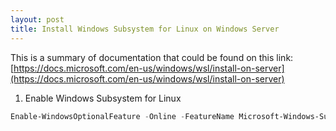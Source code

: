 ```yaml
---
layout: post
title: Install Windows Subsystem for Linux on Windows Server
---
```


This is a summary of documentation that could be found on this link:
[https://docs.microsoft.com/en-us/windows/wsl/install-on-server](https://docs.microsoft.com/en-us/windows/wsl/install-on-server)

1. Enable Windows Subsystem for Linux
```PowerShell
Enable-WindowsOptionalFeature -Online -FeatureName Microsoft-Windows-Subsystem-Linux
```
